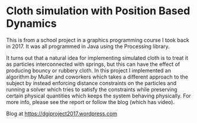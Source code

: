 # Cloth simulation with Position Based Dynamics

This is from a school project in a graphics programming course I took back in 2017. It was all programmed in Java using the Processing library.

It turns out that a natural idea for implementing simulated cloth is to treat it as particles interconnected with springs, but this can have the effect of producing bouncy or rubbery cloth. In this project I implemented an algorithm by Muller and coworkers which takes a different approach to the subject by instead enforcing distance constraints on the particles and running a solver which tries to satisfy the constraints while preserving certain physical quantities which keeps the system behaving physically. For more info, please see the report or follow the blog (which has video).

Blog at
https://dgiproject2017.wordpress.com

